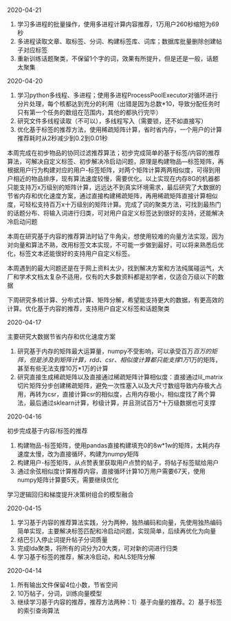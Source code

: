 2020-04-21

1. 学习多进程的批量操作，使用多进程计算内容推荐，1万用户260秒缩短为69秒
2. 多进程读取文章、取标签、分词、构建标签库、词库；数据库批量删除创建帖子对应标签
3. 重新训练话题聚类，不保留1个字的词，效果有所提升，但是还是一般，话题太聚集

2020-04-20

1. 学习python多线程、多进程；使用多进程ProcessPoolExecutor对循环进行分片处理，每个核都达到充分的利用（出错是因为总数*10，导致分配任务时只有第一个任务的数组在范围内，其他的都执行完毕）
2. 研究文件多线程读取（不可以），多线程写入（需要锁，还不如直接写）
3. 优化基于标签的推荐方法，使用稀疏矩阵计算，省时省内存，一个用户的计算推荐耗时从2秒减少到0.2到0.01秒



本周完成在初步物品的协同过滤推荐算法；初步完成简单的基于标签/内容的推荐算法，可解决自定义标签、初步解决冷启动问题，原理是构建物品—标签矩阵，再根据用户行为构建对应的用户-标签矩阵，对两个矩阵计算两两相似度，可得到用户相近的物品排序，现有算法速度较慢，需要优化。以上实现在内存8G的机器都只能支持万x万级别的矩阵计算，远远达不到真实环境需求，最后研究了大数据的节省内存和优化速度方案，通过直接构建稀疏矩阵，再用稀疏矩阵直接计算相似度，可轻松支持百万x十万级别的矩阵计算。完成了词的聚类方法，可找到最热门的话题分布、将输入词进行归类，可对用户自定义标签达到很好的支持，还能解决冷启动问题

本周在研究基于内容的推荐算法时钻了牛角尖，想使用较难的向量方法实现，因为对向量和算法不熟，改用标签文本实现，不可能一步做到最好，可以将来熟悉后优化，标签文本还能很好的支持用户自定义标签。

本周遇到的最大问题还是在于网上资料太少，找到解决方案和方法纯属碰运气，大厂和学术文档太复杂不适用，仅有的大多数资料都是初学者，仅适合万级以下的数据

下周研究多核计算、分布式计算、矩阵分解，希望能支持更大的数据，有更高效的计算。优化基于内容的推荐，支持用户自定义标签和话题聚类

2020-04-17

主要研究大数据节省内存和优化速度方案
1. 研究基于内存的矩阵最大运算量，numpy不受影响，可以承受百万*百万的矩阵，但是涉及到矩阵计算，rdd、csr、相似度计算都只能支撑1万*1万的矩阵，甚至有些无法支撑10万*1万的计算
2. 研究直接生成稀疏矩阵以及直接通过稀疏矩阵计算相似度：直接通过lil_matrix切片矩阵分步创建稀疏矩阵，避免一次性塞入以及大尺寸数组导致内存极大占用，再转为csr，直接计算csr的相似度，占用内存极小，相似度找了两个算法，最后通过sklearn计算，秒级计算，并且测试百万*十万级数据也可支撑

2020-04-16

初步完成基于内容/标签的推荐

1. 构建物品-标签矩阵，使用pandas直接构建填充0的8w*1w的矩阵，太耗内存速度太慢，改为直接循环，构建为numpy矩阵
2. 构建用户-标签矩阵，从点赞表里获取用户点赞的帖子，将帖子标签赋给用户
3. 通过余弦相似度计算推荐内容，直接循环计算10万用户需要67天，使用numpy矩阵计算要5天，需要继续优化

学习逻辑回归和梯度提升决策树组合的模型融合

2020-04-15

1. 学习基于内容的推荐算法实践，分为两种，独热编码和向量，先使用独热编码简单实现，主要解决标签匹配和冷启动问题，实现简单，后续再优化为向量
2. 结巴引入停止词提升帖子分词质量
3. 完成lda聚类，将所有的词分为20大类，可对新的词进行归类
4. 学习基于标签的推荐，解决冷启动，和ALS矩阵分解

2020-04-14

1. 所有输出文件保留4位小数，节省空间
2. 10万帖子，分词，训练向量模型
3. 继续学习基于内容的推荐，推荐方法两种：1）基于向量的推荐。2）基于标签的索引查询算法

